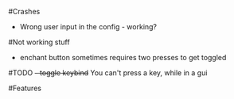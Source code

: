 #Crashes
- Wrong user input in the config - working?

#Not working stuff
- enchant button sometimes requires two presses to get toggled

#TODO
~~- toggle keybind~~ You can't press a key, while in a gui

#Features
